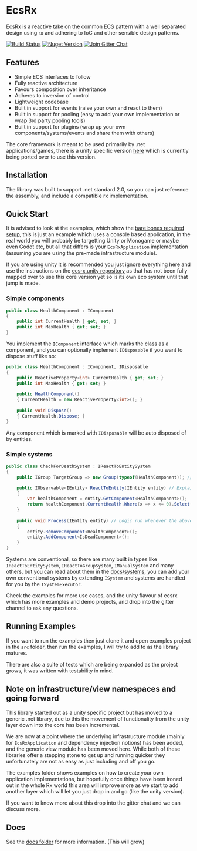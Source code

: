 # EcsRx

EcsRx is a reactive take on the common ECS pattern with a well separated design using rx and adhering to IoC and other sensible design patterns.

[![Build Status][build-status-image]][build-status-url]
[![Nuget Version][nuget-image]][nuget-url]
[![Join Gitter Chat][gitter-image]][gitter-url]

## Features

- Simple ECS interfaces to follow
- Fully reactive architecture
- Favours composition over inheritance
- Adheres to inversion of control
- Lightweight codebase 
- Built in support for events (raise your own and react to them)
- Built in support for pooling (easy to add your own implementation or wrap 3rd party pooling tools)
- Built in support for plugins (wrap up your own components/systems/events and share them with others)

The core framework is meant to be used primarily by .net applications/games, there is a unity specific version [here](https://github.com/ecsrx/ecsrx.unity) which is currently being ported over to use this version.

## Installation

The library was built to support .net standard 2.0, so you can just reference the assembly, and include a compatible rx implementation.

## Quick Start

It is advised to look at the examples, which show the [bare bones required setup](src/EcsRx.Examples/HelloWorldExample/HelloWorldExample.cs), this is just an example which uses a console based application, in the real world you will probably be targetting Unity or Monogame or maybe even Godot etc, but all that differs is your `EcsRxApplication` implementation (assuming you are using the pre-made infrastructure module).

If you are using unity it is recommended you just ignore everything here and use the instructions on the [ecsrx.unity repository](ttps://github.com/ecsrx/ecsrx.unity) as that has not been fully mapped over to use this core version yet so is its own eco system until that jump is made.

### Simple components

```csharp
public class HealthComponent : IComponent
{
    public int CurrentHealth { get; set; }
    public int MaxHealth { get; set; }
}
```

You implement the `IComponent` interface which marks the class as a component, and you can optionally implement `IDisposable` if you want to dispose stuff like so:

```csharp
public class HealthComponent : IComponent, IDisposable
{
    public ReactiveProperty<int> CurrentHealth { get; set; }
    public int MaxHealth { get; set; }
    
    public HealthComponent() 
    { CurrentHealth = new ReactiveProperty<int>(); }
    
    public void Dispose() 
    { CurrentHealth.Dispose; }
}
```

Any component which is marked with `IDisposable` will be auto disposed of by entities.

### Simple systems

```csharp
public class CheckForDeathSystem : IReactToEntitySystem
{
    public IGroup TargetGroup => new Group(typeof(HealthComponent)); // Get any entities with health component

    public IObservable<IEntity> ReactToEntity(IEntity entity) // Explain when you want to execute
    {
        var healthComponent = entity.GetComponent<HealthComponent>();
        return healthComponent.CurrentHealth.Where(x => x <= 0).Select(x => entity);
    }
    
    public void Process(IEntity entity) // Logic run whenever the above reaction occurs
    {
        entity.RemoveComponent<HealthComponent>();
        entity.AddComponent<IsDeadComponent>();
    }
}
``` 

Systems are conventional, so there are many built in types like `IReactToEntitySystem`, `IReactToGroupSystem`, `IManualSystem` and many others, but you can read about them in the [docs/systems](docs/systems.md), you can add your own conventional systems by extending `ISystem` and systems are handled for you by the `ISystemExecutor`.

Check the examples for more use cases, and the unity flavour of ecsrx which has more examples and demo projects, and drop into the gitter channel to ask any questions.

## Running Examples

If you want to run the examples then just clone it and open examples project in the `src` folder, then run the examples, I will try to add to as the library matures.

There are also a suite of tests which are being expanded as the project grows, it was written with testability in mind.

## Note on infrastructure/view namespaces and going forward

This library started out as a unity specific project but has moved to a generic .net library, due to this the movement of functionality from the unity layer down into the core has been incremental. 

We are now at a point where the underlying infrastructure module (mainly for `EcsRxApplication` and dependency injection notions) has been added, and the generic view module has been moved here. While both of these libraries offer a stepping stone to get up and running quicker they unfortunately are not as easy as just including and off you go.

The examples folder shows examples on how to create your own application implementations, but hopefully once things have been ironed out in the whole Rx world this area will improve more as we start to add another layer which will let you just drop in and go (like the unity version).

If you want to know more about this drop into the gitter chat and we can discuss more.

## Docs

See the [docs folder](docs) for more information. (This will grow)

[build-status-image]: https://ci.appveyor.com/api/projects/status/55d1256yrra6fmls/branch/master?svg=true
[build-status-url]: https://ci.appveyor.com/project/grofit/ecsrx/branch/master
[gitter-image]: https://badges.gitter.im/grofit/ecsrx.svg
[gitter-url]: https://gitter.im/grofit/ecsrx
[nuget-image]: https://img.shields.io/nuget/v/ecsrx.svg
[nuget-url]: https://www.nuget.org/packages/EcsRx/
